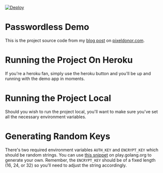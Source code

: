 [![Deploy](https://www.herokucdn.com/deploy/button.png)](https://heroku.com/deploy?template=https://github.com/iamjem/go-passwordless-demo)

# Passwordless Demo
This is the project source code from my [blog post](http://www.pixeldonor.com/2015/feb/09/passwordless-authentication-golang/) on [pixeldonor.com](http://www.pixeldonor.com).

# Running the Project On Heroku
If you're a heroku fan, simply use the heroku button and you'll be up and running with the demo app in moments.

# Running the Project Local
Should you wish to run the project local, you'll want to make sure you've set all the necessary environment variables.

# Generating Random Keys
There's two required environment variables `AUTH_KEY` and `ENCRYPT_KEY` which should be random strings. You can use [this snippet](http://play.golang.org/p/TKd3pMLx7c) on play.golang.org to generate your own. Remember, the `ENCRYPT_KEY` should be of a fixed length (16, 24, or 32) so you'll need to adjust the string accordingly.
